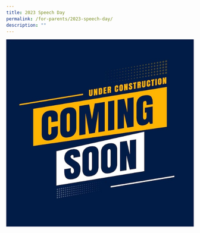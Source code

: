 ```yaml
---
title: 2023 Speech Day
permalink: /for-parents/2023-speech-day/
description: ""
---
```

![](/images/coming_soon_under_construction.jpg)